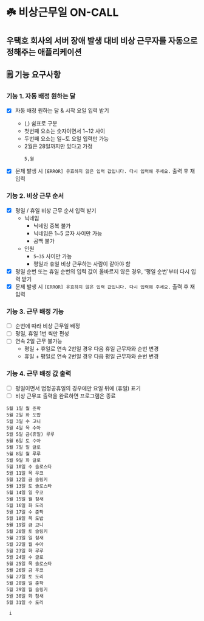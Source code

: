 # ☘️ 비상근무일 ON-CALL

## 우택호 회사의 서버 장애 발생 대비 비상 근무자를 자동으로 정해주는 애플리케이션

## 🗒 기능 요구사항

### 기능 1. 자동 배정 원하는 달

- [X] 자동 배정 원하는 달 & 시작 요일 입력 받기 
  - (,) 쉼표로 구분
  - 첫번째 요소는 숫자이면서 1~12 사이
  - 두번째 요소는 일~토 요일 입력만 가능
  - 2월은 28일까지만 있다고 가정
      ```
     5,월
     ```

- [X] 문제 발생 시 `[ERROR] 유효하지 않은 입력 값입니다. 다시 입력해 주세요.` 출력 후 재입력

### 기능 2. 비상 근무 순서

- [X] 평일 / 휴일 비상 근무 순서 입력 받기
  - 닉네임
      - 닉네임 중복 불가
      - 닉네임은 1~5 글자 사이만 가능
      - 공백 불가
  - 인원
    - `5~35` 사이만 가능
    - 평일과 휴일 비상 근무하는 사람이 같아야 함
- [X] 평일 순번 또는 휴일 순번의 입력 값이 올바르지 않은 경우, '평일 순번'부터 다시 입력 받기
- [X] 문제 발생 시 `[ERROR] 유효하지 않은 입력 값입니다. 다시 입력해 주세요.` 출력 후 재입력

### 기능 3. 근무 배정 기능
- [ ] 순번에 따라 비상 근무일 배정
- [ ] 평일, 휴일 1번 씩만 편성
- [ ] 연속 2일 근무 불가능
  - 평일 + 휴일로 연속 2번일 경우 다음 휴일 근무자와 순번 변경
  - 휴일 + 평일로 연속 2번일 경우 다음 평일 근무자와 순번 변경

### 기능 4. 근무 배정 값 출력
- [ ] 평일이면서 법정공휴일의 경우에만 요일 뒤에 (휴일) 표기
- [ ] 비상 근무표 출력을 완료하면 프로그램은 종료
```aiignore
5월 1일 월 준팍
5월 2일 화 도밥
5월 3일 수 고니
5월 4일 목 수아
5월 5일 금(휴일) 루루
5월 6일 토 수아
5월 7일 일 글로
5월 8일 월 루루
5월 9일 화 글로
5월 10일 수 솔로스타
5월 11일 목 우코
5월 12일 금 슬링키
5월 13일 토 솔로스타
5월 14일 일 우코
5월 15일 월 참새
5월 16일 화 도리
5월 17일 수 준팍
5월 18일 목 도밥
5월 19일 금 고니
5월 20일 토 슬링키
5월 21일 일 참새
5월 22일 월 수아
5월 23일 화 루루
5월 24일 수 글로
5월 25일 목 솔로스타
5월 26일 금 우코
5월 27일 토 도리
5월 28일 일 준팍
5월 29일 월 슬링키
5월 30일 화 참새
5월 31일 수 도리
```
     i